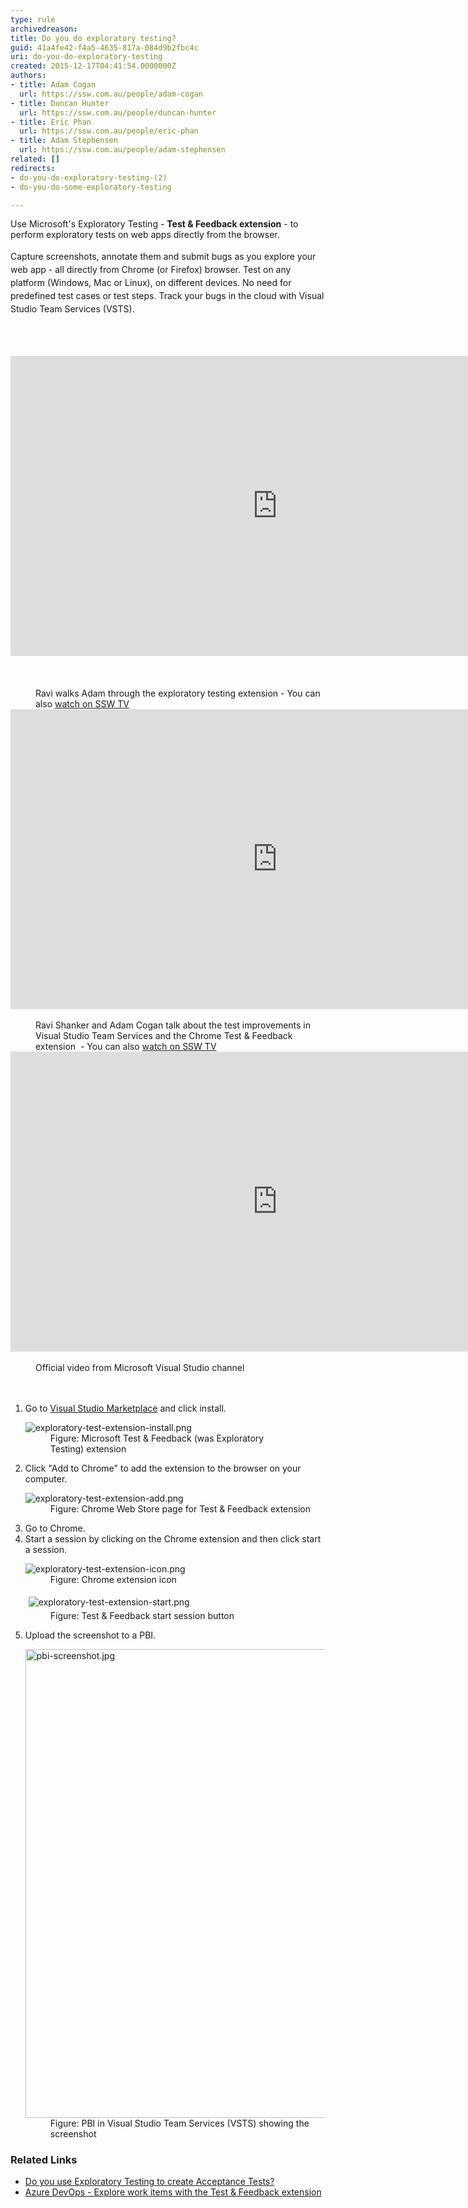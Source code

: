 ```yaml
---
type: rule
archivedreason: 
title: Do you do exploratory testing?
guid: 41a4fe42-f4a5-4635-817a-084d9b2fbc4c
uri: do-you-do-exploratory-testing
created: 2015-12-17T04:41:54.0000000Z
authors:
- title: Adam Cogan
  url: https://ssw.com.au/people/adam-cogan
- title: Duncan Hunter
  url: https://ssw.com.au/people/duncan-hunter
- title: Eric Phan
  url: https://ssw.com.au/people/eric-phan
- title: Adam Stephensen
  url: https://ssw.com.au/people/adam-stephensen
related: []
redirects:
- do-you-do-exploratory-testing-(2)
- do-you-do-some-exploratory-testing

---
```



​Use Microsoft's Exploratory Testing - <b>Test &amp; Feedback&#160;extension</b> - to perform exploratory tests on web apps directly from the browser.<br><br><span style="line-height&#58;20.8px;"> Capture screenshots, annotate them&#160;and submit bugs as you explore your web app - all directly from&#160;Chrome (or Firefox) browser. Test on any platform (Windows, Mac or Linux), on different devices. No need for predefined test cases or test steps. Track your bugs in the cloud with Visual Studio Team Services (VSTS).</span><br>
<br><excerpt class='endintro'></excerpt><br>
<div> ​​ 
   <div class="ms-rtestate-read ms-rte-embedcode ms-rte-embedil ms-rtestate-notify s4-wpActive" unselectable="on"> 
      <iframe width="853" height="480" src="https&#58;//www.youtube.com/embed/J_fmWxl1zUQ?rel=0" frameborder="0"></iframe>&#160;</div> 
   <span style="color&#58;#555555;font-size&#58;0.9rem;font-weight&#58;bold;line-height&#58;2.1rem;">
      <br></span></div><dd class="ssw15-rteElement-FigureNormal"> Ravi walks Adam through the&#160;exploratory testing extension - You can also 
   <a href="http&#58;//tv.ssw.com/6664/exploratory-testing-extension-for-visual-studio-adam-cogans-interview-with-ravi-shanker" target="_blank">watch on SSW TV</a>​<br></dd><div><div class="ms-rtestate-read ms-rte-embedcode ms-rte-embedil ms-rtestate-notify"> 
      <iframe width="853" height="480" src="https&#58;//www.youtube.com/embed/G5tTF0sjyTg?rel=0" frameborder="0"></iframe>&#160;</div><dd class="ssw15-rteElement-FigureNormal"> Ravi Shanker and Adam Cogan talk about the test improvements in Visual Studio Team Services and the Chrome Test &amp; Feedback​ extension&#160; - You can also 
      <a href="https&#58;//tv.ssw.com/6873/vs-test-feedback-chrome-extension-with-product-owner-ravi-shanker-microsoft-seattle-2017" target="_blank">watch on SSW TV</a>​<br></dd></div><div><div class="ms-rtestate-read ms-rte-embedcode ms-rte-embedil ms-rtestate-notify s4-wpActive"> 
      <iframe width="853" height="480" src="https&#58;//www.youtube.com/embed/VSACs4QRnuI" frameborder="0"></iframe>&#160;</div><dd class="ssw15-rteElement-FigureNormal"> Official video from Microsoft Visual Studio channel</dd></div> ​ 
<div>
   <strong> 
      <br></strong></div><ol><li>Go to&#160;<a href="https&#58;//marketplace.visualstudio.com/items?itemName=ms.vss-exploratorytesting-web">Visual Studio Marketplace</a> and click install. 
      <dl class="image"><dt> 
            <img src="/PublishingImages/exploratory-test-extension-install.png" alt="exploratory-test-extension-install.png" /> 
            <br> 
         </dt><dd>Figure&#58;&#160;Microsoft Test &amp; Feedback ​(was Exploratory Testing)&#160;extension&#160;</dd></dl></li><li>Click &quot;Add to Chrome&quot; to add the extension to the browser on your computer. 
      <dl class="image"><dt> 
            <img src="/PublishingImages/exploratory-test-extension-add.png" alt="exploratory-test-extension-add.png" /> 
         </dt><dd> Figure&#58;&#160;Chrome Web Store page for Test &amp; Feedback&#160;extension</dd></dl></li><li>Go to Chrome.</li><li>Start a session&#160;by clicking on the Chrome extension and then click start a session. 
      <dl class="image"><dt> 
            <img src="/PublishingImages/exploratory-test-extension-icon.png" alt="exploratory-test-extension-icon.png" style="margin&#58;0px;" /> 
         </dt><dd>Figure&#58; Chrome extension icon</dd></dl><dl class="image"><dt> 
            <img src="/PublishingImages/exploratory-test-extension-start.png" alt="exploratory-test-extension-start.png" style="margin&#58;5px;" />
            <br>
         </dt><dd>Figure&#58; Test &amp; Feedback start session button</dd></dl></li><li>Upload the screenshot to a PBI. 
      <p></p><dl class="image"><dt> 
            <img src="/PublishingImages/pbi-screenshot.jpg" alt="pbi-screenshot.jpg" style="width&#58;750px;" /> 
         </dt><dd>Figure&#58; PBI in Visual Studio Team Services (VSTS)&#160;showing the screenshot<br></dd></dl></li></ol><h3>​Related Links<br></h3><ul><li> 
      <a href="/_layouts/15/FIXUPREDIRECT.ASPX?WebId=3dfc0e07-e23a-4cbb-aac2-e778b71166a2&amp;TermSetId=07da3ddf-0924-4cd2-a6d4-a4809ae20160&amp;TermId=eaa11776-38b4-4178-87ec-2e9aabe3f76e">Do you use Exploratory Testing to create Acceptance Tests?​</a><br></li><li> 
      <a href="https&#58;//docs.microsoft.com/en-us/azure/devops/test/explore-workitems-exploratory-testing">Azure DevOps -&#160;Explore work items with the Test &amp; Feedback extension​</a>​<br></li></ul>



